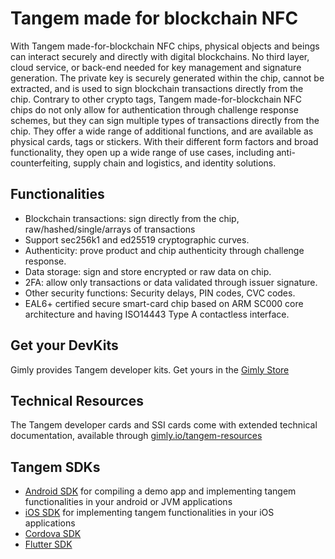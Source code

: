 # Tangem made for blockchain NFC
With Tangem made-for-blockchain NFC chips, physical objects and beings can interact securely and directly with digital blockchains. No third layer, cloud service, or back-end needed for key management and signature generation. The private key is securely generated within the chip, cannot be extracted, and is used to sign blockchain transactions directly from the chip. Contrary to other crypto tags, Tangem made-for-blockchain NFC chips do not only allow for authentication through challenge response schemes, but they can sign multiple types of transactions directly from the chip. They offer a wide range of additional functions, and are available as physical cards, tags or stickers. With their different form factors and broad functionality, they open up a wide range of use cases, including anti-counterfeiting, supply chain and logistics, and identity solutions.

## Functionalities
* Blockchain transactions: sign directly from the chip, raw/hashed/single/arrays of transactions
* Support sec256k1 and ed25519 cryptographic curves. 
* Authenticity: prove product and chip authenticity through challenge response.
* Data storage: sign and store encrypted or raw data on chip.
* 2FA: allow only transactions or data validated through issuer signature.
* Other security functions: Security delays, PIN codes, CVC codes.
* EAL6+ certified secure smart-card chip based on ARM SC000 core architecture and having ISO14443 Type A contactless interface.

## Get your DevKits
Gimly provides Tangem developer kits. Get yours in the [Gimly Store](https://www.gimly.io/store)

## Technical Resources
The Tangem developer cards and SSI cards come with extended technical documentation, available through [gimly.io/tangem-resources](https://www.gimly.io/tangem-resources)

## Tangem SDKs
* [Android SDK](https://github.com/Gimly-Blockchain/tangem-sdk-android) for compiling a demo app and implementing tangem functionalities in your android or JVM applications
* [iOS SDK](https://github.com/Gimly-Blockchain/tangem-sdk-ios) for implementing tangem functionalities in your iOS applications 
* [Cordova SDK](https://github.com/Gimly-Blockchain/tangem-sdk-cordova) 
* [Flutter SDK](https://github.com/Gimly-Blockchain/tangem-sdk-flutter)


